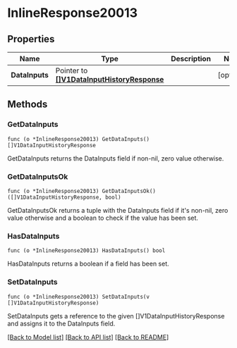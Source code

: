 # InlineResponse20013

## Properties

Name | Type | Description | Notes
------------ | ------------- | ------------- | -------------
**DataInputs** | Pointer to [**[]V1DataInputHistoryResponse**](V1DataInputHistoryResponse.md) |  | [optional] 

## Methods

### GetDataInputs

`func (o *InlineResponse20013) GetDataInputs() []V1DataInputHistoryResponse`

GetDataInputs returns the DataInputs field if non-nil, zero value otherwise.

### GetDataInputsOk

`func (o *InlineResponse20013) GetDataInputsOk() ([]V1DataInputHistoryResponse, bool)`

GetDataInputsOk returns a tuple with the DataInputs field if it's non-nil, zero value otherwise
and a boolean to check if the value has been set.

### HasDataInputs

`func (o *InlineResponse20013) HasDataInputs() bool`

HasDataInputs returns a boolean if a field has been set.

### SetDataInputs

`func (o *InlineResponse20013) SetDataInputs(v []V1DataInputHistoryResponse)`

SetDataInputs gets a reference to the given []V1DataInputHistoryResponse and assigns it to the DataInputs field.


[[Back to Model list]](../README.md#documentation-for-models) [[Back to API list]](../README.md#documentation-for-api-endpoints) [[Back to README]](../README.md)


